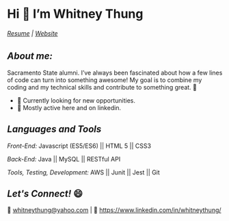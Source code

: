 # Hi 👋  I’m Whitney Thung

###### [Resume](https://github.com/whitneythung/whitneythung/files/7384226/Whitney_Thung_Resume.pdf) | [Website](https://helloitswhit.com)

## *About me:* 

Sacramento State alumni. I’ve always been fascinated about how a few lines of code can turn into something awesome!
My goal is to combine my coding and my technical skills and contribute to something great. 👾


* 🤔 Currently looking for new opportunities.	
* 💬 Mostly active here and on linkedin.
 
## *Languages and Tools*

 *Front-End:* Javascript (ES5/ES6) ||  HTML 5 ||  CSS3

*Back-End:* Java ||  MySQL || RESTful API

*Tools, Testing, Development:*  AWS ||  Junit || Jest ||  Git 

## *Let's Connect!* 😄
💌 whitneythung@yahoo.com |
🔗 https://www.linkedin.com/in/whitneythung/





<!---
whitneythung/whitneythung is a ✨ special ✨ repository because its `README.md` (this file) appears on your GitHub profile.
You can click the Preview link to take a look at your changes.
--->
